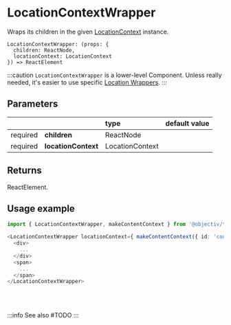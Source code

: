 # LocationContextWrapper

Wraps its children in the given [LocationContext](/taxonomy/reference/location-contexts/overview.md) instance.

```tsx
LocationContextWrapper: (props: { 
  children: ReactNode, 
  locationContext: LocationContext
}) => ReactElement
```

:::caution
`LocationContextWrapper` is a lower-level Component. Unless really needed, it's easier to use specific [Location Wrappers](/tracking/react/api-reference/locationWrappers/overview.md).
:::

## Parameters
|          |                     | type            | default value |
|:--------:|:--------------------|:----------------|:--------------|
| required | **children**        | ReactNode       |               |
| required | **locationContext** | LocationContext |               |

## Returns
ReactElement.

## Usage example

```typescript jsx
import { LocationContextWrapper, makeContentContext } from '@objectiv/tracker-react';
```

```typescript jsx
<LocationContextWrapper locationContext={ makeContentContext({ id: 'content' }) }>
  <div>
    ...
  </div>
  <span>
    ...
  </span>
</LocationContextWrapper>
```

<br />

<br />

:::info See also
#TODO
:::
